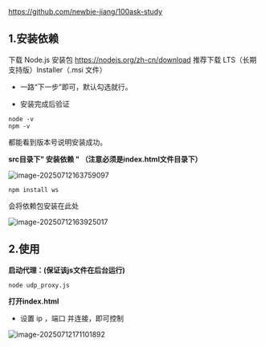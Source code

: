 

https://github.com/newbie-jiang/100ask-study



## 1.安装依赖



下载 Node.js 安装包   https://nodejs.org/zh-cn/download   推荐下载 LTS（长期支持版）Installer（.msi 文件）

-  一路“下一步”即可，默认勾选就行。

- 安装完成后验证

```
node -v
npm -v
```

都能看到版本号说明安装成功。

**src目录下" 安装依赖 " （注意必须是index.html文件目录下）**

![image-20250712163759097](https://newbie-typora.oss-cn-shenzhen.aliyuncs.com/TyporaJPG/image-20250712163759097.png)

```
npm install ws
```

会将依赖包安装在此处

![image-20250712163925017](https://newbie-typora.oss-cn-shenzhen.aliyuncs.com/TyporaJPG/image-20250712163925017.png)

## 2.使用

**启动代理：(保证该js文件在后台运行)**

```
node udp_proxy.js
```

**打开index.html**

- 设置 ip ，端口 并连接，即可控制

![image-20250712171101892](https://newbie-typora.oss-cn-shenzhen.aliyuncs.com/TyporaJPG/image-20250712171101892.png)